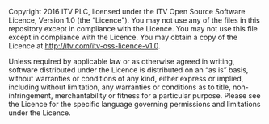 Copyright 2016 ITV PLC, licensed under the ITV Open Source Software Licence, Version 1.0 (the “Licence"). You may not use any of the files in this repository except in compliance with the Licence. You may not use this file except in compliance with the Licence. You may obtain a copy of the Licence at http://itv.com/itv-oss-licence-v1.0.

Unless required by applicable law or as otherwise agreed in writing, software distributed under the Licence is distributed on an “as is” basis, without warranties or conditions of any kind, either express or implied, including without limitation, any warranties or conditions as to title, non-infringement, merchantability or fitness for a particular purpose. Please see the Licence for the specific language governing permissions and limitations under the Licence.
